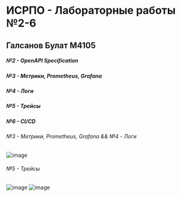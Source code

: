 # ИСРПО - Лабораторные работы №2-6
## Галсанов Булат М4105
##### №2 - OpenAPI Specification
##### №3 - Метрики, Prometheus, Grafana
##### №4 - Логи
##### №5 - Трейсы
##### №6 - CI/CD

###### №3 - Метрики, Prometheus, Grafana && №4 - Логи
![image](https://github.com/user-attachments/assets/0ec9b5f3-5e54-480a-b280-eb6afbb7c4e7)

###### №5 - Трейсы
![image](https://github.com/user-attachments/assets/8bc9ad39-e68f-44f4-bcf6-f1b2886e6e0e)
![image](https://github.com/user-attachments/assets/e26e4848-bec2-46a8-87c9-fe23203c0e2b)
